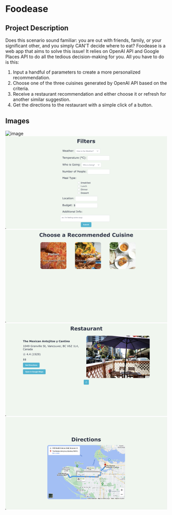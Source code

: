 # Foodease

## Project Description

Does this scenario sound familiar: you are out with friends, family, or your significant other, and you simply CAN'T decide where to eat?
Foodease is a web app that aims to solve this issue! It relies on OpenAI API and Google Places API to do all the tedious decision-making for you.
All you have to do is this:

1. Input a handful of parameters to create a more personalized recommendation.
2. Choose one of the three cuisines generated by OpenAI API based on the criteria.
3. Receive a restaurant recommendation and either choose it or refresh for another similar suggestion.
4. Get the directions to the restaurant with a simple click of a button.

## Images

![image](./public/example-home.png)
![image](./public/example-filters.png)
![image](./public/example-recommended.png)
![image](./public/example-restaurant.png)
![image](./public/example-directions.png)